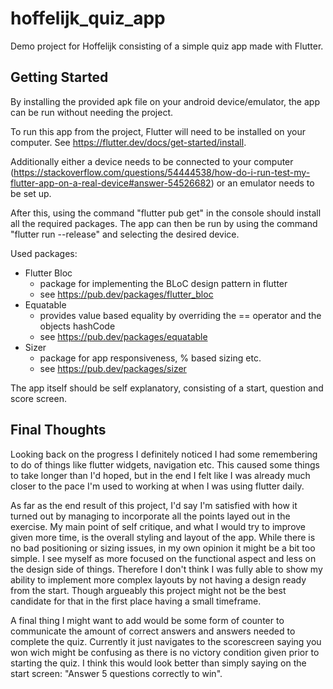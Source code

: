 # hoffelijk_quiz_app

Demo project for Hoffelijk consisting of a simple quiz app made with Flutter. 

## Getting Started

By installing the provided apk file on your android device/emulator, the app can be run without needing the project.

To run this app from the project, Flutter will need to be installed on your computer. See https://flutter.dev/docs/get-started/install.

Additionally either a device needs to be connected to your computer (https://stackoverflow.com/questions/54444538/how-do-i-run-test-my-flutter-app-on-a-real-device#answer-54526682) or an emulator needs to be set up.

After this, using the command "flutter pub get" in the console should install all the required packages. The app can then be run by using the command "flutter run --release" and selecting the desired device.

Used packages:

* Flutter Bloc
  * package for implementing the BLoC design pattern in flutter
  * see https://pub.dev/packages/flutter_bloc
* Equatable
  * provides value based equality by overriding the == operator and the objects hashCode
  * see https://pub.dev/packages/equatable
* Sizer
  * package for app responsiveness, % based sizing etc.
  * see https://pub.dev/packages/sizer

The app itself should be self explanatory, consisting of a start, question and score screen.

## Final Thoughts

Looking back on the progress I definitely noticed I had some remembering to do of things like flutter widgets, navigation etc. This caused some things to take longer than I'd hoped, but in the end I felt like I was already much closer to the pace I'm used to working at when I was using flutter daily.

As far as the end result of this project, I'd say I'm satisfied with how it turned out by managing to incorporate all the points layed out in the exercise. My main point of self critique, and what I would try to improve given more time, is the overall styling and layout of the app. While there is no bad positioning or sizing issues, in my own opinion it might be a bit too simple. I see myself as more focused on the functional aspect and less on the design side of things. Therefore I don't think I was fully able to show my ability to implement more complex layouts by not having a design ready from the start. Though argueably this project might not be the best candidate for that in the first place having a small timeframe.

A final thing I might want to add would be some form of counter to communicate the amount of correct answers and answers needed to complete the quiz. Currently it just navigates to the scorescreen saying you won wich might be confusing as there is no victory condition given prior to starting the quiz. I think this would look better than simply saying on the start screen: "Answer 5 questions correctly to win".
